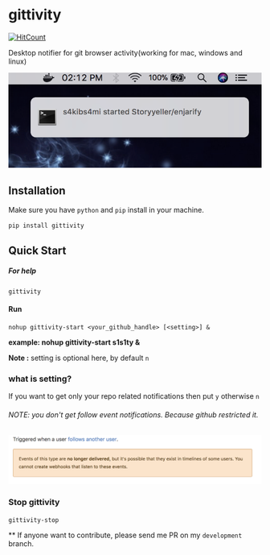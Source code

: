 # gittivity
[![HitCount](http://hits.dwyl.io/s1s1ty/gittivity.svg)](http://hits.dwyl.io/s1s1ty/gittivity)

Desktop notifier for git browser activity(working for mac, windows and linux)

![demo](./images/demo.png)

## Installation
Make sure you have `python` and `pip` install in your machine.
```
pip install gittivity
```

## Quick Start

##### For help

```
gittivity
```

#### Run
```
nohup gittivity-start <your_github_handle> [<setting>] &
```
<b>example: nohup gittivity-start s1s1ty & </b>

<b>Note :</b> setting is optional here, by default `n`

### what is setting?
If you want to get only your repo related notifications then put `y` otherwise `n`

###### NOTE: you don't get follow event notifications. Because github restricted it.
![gn](./images/gn.png)

### Stop gittivity

```
gittivity-stop
```

** If anyone want to contribute, please send me PR on my `development` branch.

